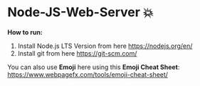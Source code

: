 # Node-JS-Web-Server :boom:
**How to run:**

1. Install Node.js LTS Version from here https://nodejs.org/en/
2. Install git from here https://git-scm.com/

You can also use **Emoji** here using this **Emoji Cheat Sheet**: https://www.webpagefx.com/tools/emoji-cheat-sheet/
